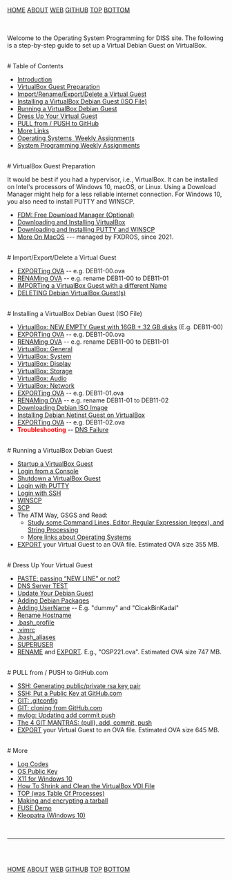 ---
---

[HOME](index.md)
[ABOUT](README.md)
[WEB](https://os2xx.github.io/osp4diss/)
[GITHUB](https://github.com/os2xx/osp4diss/)
[TOP](#)
[BOTTOM](#endofpage)

<br id="idx00"><br>
Welcome to the Operating System Programming for DISS site.
The following is a step-by-step guide to set up a Virtual Debian Guest on VirtualBox.

<br id="idx00a">
# Table of Contents

* [Introduction](#idx00)
* [VirtualBox Guest Preparation](#idx00b)
* [Import/Rename/Export/Delete a Virtual Guest](#idx01)
* [Installing a VirtualBox Debian Guest (ISO File)](#idx02)
* [Running a VirtualBox Debian Guest](#idx03)
* [Dress Up Your Virtual Guest](#idx04)
* [PULL from / PUSH to GitHub](#idx05)
* [More Links](#idx06)
* [Operating Systems&nbsp; Weekly Assignments](AOS.md)
* [System Programming Weekly Assignments](ASP.md)

<br id="idx00b">
# VirtualBox Guest Preparation

It would be best if you had a hypervisor, i.e., VirtualBox.
It can be installed on Intel's processors of Windows 10, macOS, or Linux.
Using a Download Manager might help for a less reliable internet connection.
For Windows 10, you also need to install PUTTY and WINSCP.

* [FDM: Free Download Manager (Optional)](InstallFDM.md)
* [Downloading and Installing VirtualBox](InstallVirtualBox.md)
* [Downloading and Installing PUTTY and WINSCP](SSHGuest.md)
* [More On MacOS](https://fxdros.github.io/virtualbox-on-macos/)
  --- managed by FXDROS, since 2021.

<br id="idx01">
# Import/Export/Delete a Virtual Guest

* [EXPORTing OVA](DebianGuestExportOva.md) -- e.g. DEB11-00.ova
* [RENAMing OVA](DebianGuestExportOva1.md) -- e.g. rename DEB11-00 to DEB11-01
* [IMPORTing a VirtualBox Guest with a different Name](DebianGuestImportOva.md)
* [DELETING Debian VirtualBox Guest(s)](DebianGuestDeleteOva.md)

<br id="idx02">
# Installing a VirtualBox Debian Guest (ISO File)

* [VirtualBox: NEW EMPTY Guest with 16GB + 32 GB disks](DebianGuestOnVirtualBox1.md) (E.g. DEB11-00)
* [EXPORTing OVA](DebianGuestExportOva.md) -- e.g. DEB11-00.ova
* [RENAMing OVA](DebianGuestExportOva1.md) -- e.g. rename DEB11-00 to DEB11-01
* [VirtualBox: General](DebianGuestOnVirtualBox2.md)
* [VirtualBox: System](DebianGuestOnVirtualBox3.md)
* [VirtualBox: Display](DebianGuestOnVirtualBox4.md)
* [VirtualBox: Storage](DebianGuestOnVirtualBox5.md)
* [VirtualBox: Audio](DebianGuestOnVirtualBox6.md)
* [VirtualBox: Network](DebianGuestOnVirtualBox7.md)
* [EXPORTing OVA](DebianGuestExportOva2.md) -- e.g. DEB11-01.ova
* [RENAMing OVA](DebianGuestExportOva3.md) -- e.g. rename DEB11-01 to DEB11-02
* [Downloading Debian ISO Image](DebianISOImage.md)
* [Installing Debian Netinst Guest on VirtualBox](InstallDebianNetinst.md)
* [EXPORTing OVA](DebianGuestExportOva4.md) -- e.g. DEB11-02.ova
* <span style="color:red;font-weight:bold;">Troubleshooting</span> -- [DNS Failure](osp-117.md)

<br id="idx03">
# Running a VirtualBox Debian Guest

* [Startup a VirtualBox Guest](osp-002-startup.md)
* [Login from a Console](osp-002-login.md)
* [Shutdown a VirtualBox Guest](osp-002-shutdown.md)
* [Login with PUTTY](osp-002-putty.md)
* [Login with SSH](osp-002-ssh.md)
* [WINSCP](osp-002-winscp.md)
* [SCP](osp-002-scp.md)
* The ATM Way, GSGS and Read:
  * [Study some Command Lines, Editor, Regular Expression (regex), and String Processing](Welcome2GNULinux.md)
  * [More links about Operating Systems](osp-115.md)
* [EXPORT](#idx01) your Virtual Guest to an OVA file. Estimated OVA size 355 MB.

<br id="idx04">
# Dress Up Your Virtual Guest

* [PASTE: passing “NEW LINE” or not?](osp-116.md)
* [DNS Server TEST](osp-118.md)
* [Update Your Debian Guest](osp-102.md)
* [Adding Debian Packages](osp-103.md)
* [Adding UserName](osp-104.md) -- E.g. "dummy" and "CicakBinKadal"
* [Rename Hostname](osp-105.md)
* [.bash_profile](osp-106.md)
* [.vimrc](osp-107.md)
* [.bash_aliases](osp-108.md)
* [SUPERUSER](osp-109.md)
* [RENAME](DebianGuestExportOva1.md) and [EXPORT](DebianGuestExportOva.md).
  E.g., "OSP221.ova".  Estimated OVA size 747 MB.

<br id="idx05">
# PULL from / PUSH to GitHub.com

* [SSH: Generating public/private rsa key pair](osp-110.md)
* [SSH: Put a Public Key at GitHub.com](osp-111.md)
* [GIT: .gitconfig](osp-112.md)
* [GIT: cloning from GitHub.com](osp-113.md)
* [mylog: Updating add commit push](osp-114.md)
* [The 4 GIT MANTRAS: (pull), add, commit, push](osp-119.md)
* [EXPORT](#idx01) your Virtual Guest to an OVA file. Estimated OVA size 645 MB.

<br id="idx06">
# More

* [Log Codes](ETC/logCodes.txt)
* [OS Public Key](ETC/rmspubkey.txt)
* [X11 for Windows 10](osp-003.md)
* [How To Shrink and Clean the VirtualBox VDI File](https://lfs.vlsm.org/LFS-02-5.html)
* [TOP (was Table Of Processes)](osp-101.md)
* [Making and encrypting a tarball](osp-001.md)
* [FUSE Demo](osp-100.md)
* [Kleopatra (Windows 10)](CBKadal3.md)

<br>
<hr>
<br id="endofpage"><br>

[HOME](index.md)
[ABOUT](README.md)
[WEB](https://os2xx.github.io/osp4diss/)
[GITHUB](https://github.com/os2xx/osp4diss/)
[TOP](#)
[BOTTOM](#endofpage)
<br>

